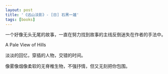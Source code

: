 ```yaml
---
layout: post
title: '《远山淡影》- [日] 石黑一雄'
tags: [books]
---
```


一个好像无头无尾的故事，一直在努力找到故事的主线反倒迷失在作者的手法中。

A Pale View of Hills

淡淡的回忆，穿插的人物，交错的时间。

像雾像烟像柔软的无脊椎生物，不强抒情，但又无刻把你包围。
